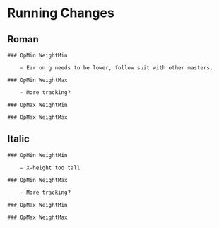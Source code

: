 # Running Changes

## Roman

	### OpMin WeightMin

		– Ear on g needs to be lower, follow suit with other masters.

	### OpMin WeightMax

		- More tracking?

	### OpMax WeightMin

	### OpMax WeightMax

## Italic

	### OpMin WeightMin

		– X-height too tall

	### OpMin WeightMax

		- More tracking?

	### OpMax WeightMin

	### OpMax WeightMax